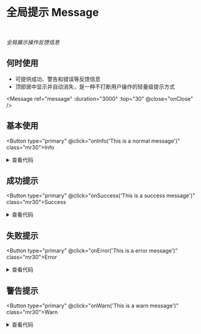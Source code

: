 # 全局提示 Message

<br/>

*全局展示操作反馈信息*

## 何时使用

- 可提供成功、警告和错误等反馈信息
- 顶部居中显示并自动消失，是一种不打断用户操作的轻量级提示方式

<script setup lang="ts">
import { ref } from 'vue'
const message = ref()

function onInfo (content: any) {
  message.value.info(content) // info调用
}
function onSuccess (content: any) {
  message.value.success(content) // success调用
}
function onError (content: any) {
  message.value.error(content) // error调用
}
function onWarn (content: any) {
  message.value.warn(content) // warn调用
}
function onClose () {
  console.log('close')
}
</script>

<Message ref="message" :duration="3000" :top="30" @close="onClose" />

## 基本使用

<Button type="primary" @click="onInfo('This is a normal message')" class="mr30">Info</Button>

<details>
<summary>查看代码</summary>

```vue
<script setup lang="ts">
import { ref } from 'vue'
const message = ref()

function onInfo (content: any) {
  message.value.info(content) // info调用
}
function onClose () {
  console.log('close')
}
</script>
<template>
  <Button type="primary" @click="onInfo('This is a normal message')" class="mr30">Info</Button>
  <Message ref="message" :duration="3000" :top="30" @close="onClose" />
</template>
```

</details>

## 成功提示

<Button type="primary" @click="onSuccess('This is a success message')" class="mr30">Success</Button>

<details>
<summary>查看代码</summary>

```vue
<script setup lang="ts">
import { ref } from 'vue'
const message = ref()

function onSuccess (content: any) {
  message.value.success(content) // success调用
}
function onClose () {
  console.log('close')
}
</script>
<template>
  <Button type="primary" @click="onSuccess('This is a success message')" class="mr30">Success</Button>
  <Message ref="message" :duration="3000" :top="30" @close="onClose" />
</template>
```

</details>

## 失败提示

<Button type="primary" @click="onError('This is a error message')" class="mr30">Error</Button>

<details>
<summary>查看代码</summary>

```vue
<script setup lang="ts">
import { ref } from 'vue'
const message = ref()

function onError (content: any) {
  message.value.error(content) // error调用
}
function onClose () {
  console.log('close')
}
</script>
<template>
  <Button type="primary" @click="onError('This is a error message')" class="mr30">Error</Button>
  <Message ref="message" :duration="3000" :top="30" @close="onClose" />
</template>
```

</details>

## 警告提示

<Button type="primary" @click="onWarn('This is a warn message')" class="mr30">Warn</Button>

<details>
<summary>查看代码</summary>

```vue
<script setup lang="ts">
import { ref } from 'vue'
const message = ref()

function onWarn (content: any) {
  message.value.warn(content) // warn调用
}
function onClose () {
  console.log('close')
}
</script>
<template>
  <Button type="primary" @click="onWarn('This is a warn message')" class="mr30">Warn</Button>
  <Message ref="message" :duration="3000" :top="30" @close="onClose" />
</template>
```

</details>
